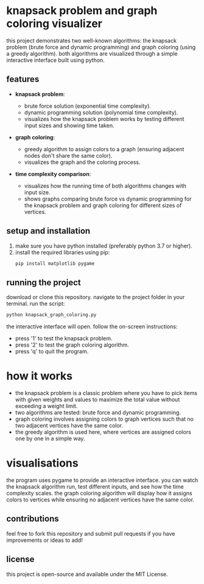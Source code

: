 # knapsack problem and graph coloring visualizer

this project demonstrates two well-known algorithms: the knapsack problem (brute force and dynamic programming) and graph coloring (using a greedy algorithm). both algorithms are visualized through a simple interactive interface built using python.

## features

- **knapsack problem**:
  - brute force solution (exponential time complexity).
  - dynamic programming solution (polynomial time complexity).
  - visualizes how the knapsack problem works by testing different input sizes and showing time taken.

- **graph coloring**:
  - greedy algorithm to assign colors to a graph (ensuring adjacent nodes don't share the same color).
  - visualizes the graph and the coloring process.

- **time complexity comparison**:
  - visualizes how the running time of both algorithms changes with input size.
  - shows graphs comparing brute force vs dynamic programming for the knapsack problem and graph coloring for different sizes of vertices.

## setup and installation

1. make sure you have python installed (preferably python 3.7 or higher).
2. install the required libraries using pip:
   ```bash
   pip install matplotlib pygame

## running the project
download or clone this repository.
navigate to the project folder in your terminal.
run the script:
```bash
python knapsack_graph_coloring.py
```
the interactive interface will open. follow the on-screen instructions:
- press '1' to test the knapsack problem.
- press '2' to test the graph coloring algorithm.
- press 'q' to quit the program.

# how it works
- the knapsack problem is a classic problem where you have to pick items with given weights and values to maximize the total value without exceeding a weight limit.
- two algorithms are tested: brute force and dynamic programming.
- graph coloring involves assigning colors to graph vertices such that no two adjacent vertices have the same color.
- the greedy algorithm is used here, where vertices are assigned colors one by one in a simple way.

# visualisations
the program uses pygame to provide an interactive interface.
you can watch the knapsack algorithm run, test different inputs, and see how the time complexity scales.
the graph coloring algorithm will display how it assigns colors to vertices while ensuring no adjacent vertices have the same color.

## contributions
feel free to fork this repository and submit pull requests if you have improvements or ideas to add!

## license
this project is open-source and available under the MIT License.
